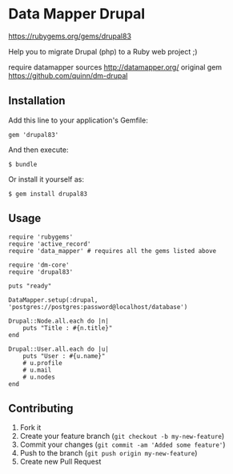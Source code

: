 # Data Mapper Drupal
https://rubygems.org/gems/drupal83

Help you to migrate Drupal (php) to a Ruby web project ;)

require datamapper sources http://datamapper.org/
original gem https://github.com/quinn/dm-drupal

## Installation

Add this line to your application's Gemfile:

    gem 'drupal83'

And then execute:

    $ bundle

Or install it yourself as:

    $ gem install drupal83

## Usage

	require 'rubygems'
	require 'active_record'
	require 'data_mapper' # requires all the gems listed above

	require 'dm-core'
	require 'drupal83'

	puts "ready"

	DataMapper.setup(:drupal, 'postgres://postgres:password@localhost/database')
	 
	Drupal::Node.all.each do |n|
		puts "Title : #{n.title}"
	end

	Drupal::User.all.each do |u|
		puts "User : #{u.name}"
		# u.profile
		# u.mail
		# u.nodes
	end

## Contributing

1. Fork it
2. Create your feature branch (`git checkout -b my-new-feature`)
3. Commit your changes (`git commit -am 'Added some feature'`)
4. Push to the branch (`git push origin my-new-feature`)
5. Create new Pull Request


